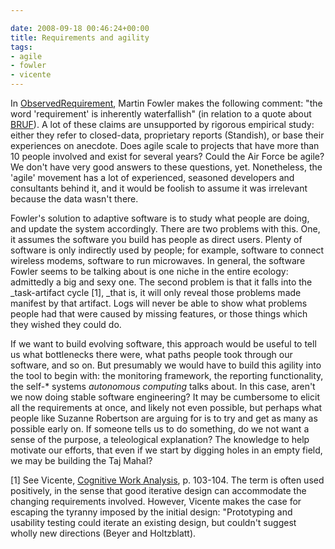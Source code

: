 ```yaml
---

date: 2008-09-18 00:46:24+00:00
title: Requirements and agility
tags:
- agile
- fowler
- vicente
---
```


In [ObservedRequirement](http://martinfowler.com/bliki/ObservedRequirement.html), Martin Fowler makes the following comment: "the word 'requirement' is inherently waterfallish" (in relation to a quote about [BRUF](http://www.agilemodeling.com/essays/examiningBRUF.htm)). A lot of these claims are unsupported by rigorous empirical study: either they refer to closed-data, proprietary reports (Standish), or base their experiences on anecdote. Does agile scale to projects that have more than 10 people involved and exist for several years? Could the Air Force be agile? We don't have very good answers to these questions, yet. Nonetheless, the 'agile' movement has a lot of experienced, seasoned developers and consultants behind it, and it would be foolish to assume it was irrelevant because the data wasn't there.

Fowler's solution to adaptive software is to study what people are doing, and update the system accordingly. There are two problems with this. One, it assumes the software you build has people as direct users. Plenty of software is only indirectly used by people; for example, software to connect wireless modems, software to run microwaves. In general, the software Fowler seems to be talking about is one niche in the entire ecology: admittedly a big and sexy one. The second problem is that it falls into the _task-artifact cycle [1], _that is, it will only reveal those problems made manifest by that artifact. Logs will never be able to show what problems people had that were caused by missing features, or those things which they wished they could do.

If we want to build evolving software, this approach would be useful to tell us what bottlenecks there were, what paths people took through our software, and so on. But presumably we would have to build this agility into the tool to begin with: the monitoring framework, the reporting functionality, the self-* systems _autonomous computing_ talks about. In this case, aren't we now doing stable software engineering? It may be cumbersome to elicit all the requirements at once, and likely not even possible, but perhaps what people like Suzanne Robertson are arguing for is to try and get as many as possible early on. If someone tells us to do something, do we not want a sense of the purpose, a teleological explanation? The knowledge to help motivate our efforts, that even if we start by digging holes in an empty field, we may be building the Taj Mahal?

[1] See Vicente, [Cognitive Work Analysis](http://www.bibsonomy.org/bibtex/2074614e71dd5d50057cd7a198bf8d41f/neilernst), p. 103-104. The term is often used positively, in the sense that good iterative design can accommodate the changing requirements involved. However, Vicente makes the case for escaping the tyranny imposed by the initial design: "Prototyping and usability testing could iterate an existing design, but couldn't suggest wholly new directions (Beyer and Holtzblatt).
